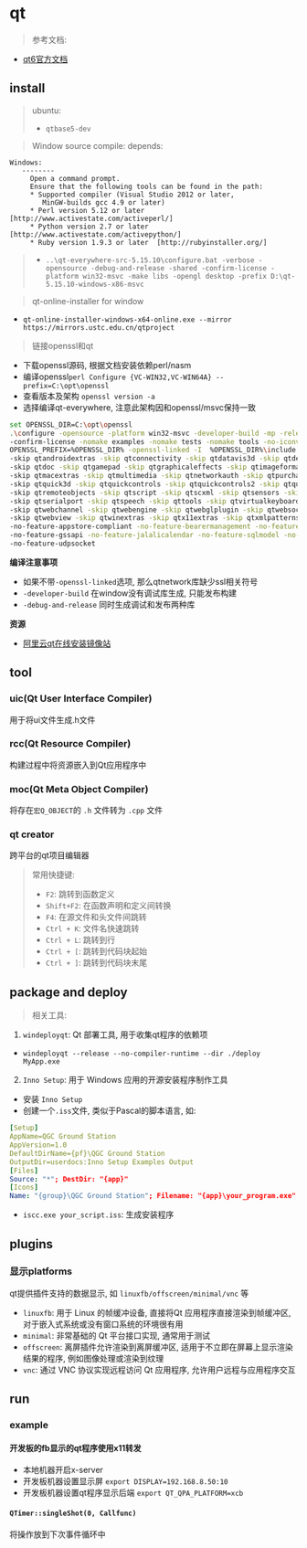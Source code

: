 # qt

> 参考文档:
- [qt6官方文档](https://doc.qt.io/qt-6/zh/qtcore-index.html)

## install

> ubuntu:
> - `qtbase5-dev`

> Window source compile:
> depends:
```
Windows:
   --------
     Open a command prompt.
     Ensure that the following tools can be found in the path:
     * Supported compiler (Visual Studio 2012 or later,
        MinGW-builds gcc 4.9 or later)
     * Perl version 5.12 or later   [http://www.activestate.com/activeperl/]
     * Python version 2.7 or later  [http://www.activestate.com/activepython/]
     * Ruby version 1.9.3 or later  [http://rubyinstaller.org/]
```
> - `..\qt-everywhere-src-5.15.10\configure.bat -verbose -opensource -debug-and-release -shared -confirm-license -platform win32-msvc -make libs -opengl desktop -prefix D:\qt-5.15.10-windows-x86-msvc`

> qt-online-installer for window
- `qt-online-installer-windows-x64-online.exe --mirror https://mirrors.ustc.edu.cn/qtproject`

> 链接openssl和qt
- 下载openssl源码, 根据文档安装依赖perl/nasm
- 编译openssl`perl Configure {VC-WIN32,VC-WIN64A} --prefix=C:\opt\openssl`
- 查看版本及架构 `openssl version -a`
- 选择编译qt-everywhere, 注意此架构因和openssl/msvc保持一致
```sh
set OPENSSL_DIR=C:\opt\openssl
.\configure -opensource -platform win32-msvc -developer-build -mp -release -v \
-confirm-license -nomake examples -nomake tests -nomake tools -no-iconv -no-dbus -no-plugin-manifests -no-opengl \
OPENSSL_PREFIX=%OPENSSL_DIR% -openssl-linked -I  %OPENSSL_DIR%\include -L %OPENSSL_DIR%\lib OPENSSL_LIBS="libssl.lib libcrypto.lib Ws2_32.lib Gdi32.lib Advapi32.lib Crypt32.lib User32.lib" -skip qt3d -skip qtactiveqt \
-skip qtandroidextras -skip qtconnectivity -skip qtdatavis3d -skip qtdeclarative \
-skip qtdoc -skip qtgamepad -skip qtgraphicaleffects -skip qtimageformats -skip qtlottie \
-skip qtmacextras -skip qtmultimedia -skip qtnetworkauth -skip qtpurchasing \
-skip qtquick3d -skip qtquickcontrols -skip qtquickcontrols2 -skip qtquicktimeline \
-skip qtremoteobjects -skip qtscript -skip qtscxml -skip qtsensors -skip qtserialbus \
-skip qtserialport -skip qtspeech -skip qttools -skip qtvirtualkeyboard -skip qtwayland \
-skip qtwebchannel -skip qtwebengine -skip qtwebglplugin -skip qtwebsockets \
-skip qtwebview -skip qtwinextras -skip qtx11extras -skip qtxmlpatterns \
-no-feature-appstore-compliant -no-feature-bearermanagement -no-feature-commandlineparser \ -no-feature-ftp -no-feature-future -no-feature-geoservices_esri -no-feature-gestures \
-no-feature-gssapi -no-feature-jalalicalendar -no-feature-sqlmodel -no-feature-sspi \
-no-feature-udpsocket
```

**编译注意事项**
- 如果不带`-openssl-linked`选项, 那么qtnetwork库缺少ssl相关符号
- `-developer-build` 在window没有调试库生成, 只能发布构建
- `-debug-and-release` 同时生成调试和发布两种库

**资源**
- [阿里云qt在线安装镜像站](https://mirrors.aliyun.com/qt/archive/online_installers/4.10/)

## tool

### uic(Qt User Interface Compiler)

用于将ui文件生成.h文件

### rcc(Qt Resource Compiler)

构建过程中将资源嵌入到Qt应用程序中

### moc(Qt Meta Object Compiler)

将存在`宏Q_OBJECT`的 `.h` 文件转为 `.cpp` 文件

### qt creator

跨平台的qt项目编辑器

> 常用快捷键:
> - `F2`: 跳转到函数定义
> - `Shift+F2`: 在函数声明和定义间转换
> - `F4`: 在源文件和头文件间跳转
> - `Ctrl + K`: 文件名快速跳转
> - `Ctrl + L`: 跳转到行
> - `Ctrl + [`: 跳转到代码块起始
> - `Ctrl + ]`: 跳转到代码块末尾

## package and deploy

> 相关工具: 
1. `windeployqt`: Qt 部署工具, 用于收集qt程序的依赖项
- `windeployqt --release --no-compiler-runtime --dir ./deploy MyApp.exe`

2.  `Inno Setup`: 用于 Windows 应用的开源安装程序制作工具
- 安装 `Inno Setup`
- 创建一个`.iss`文件, 类似于Pascal的脚本语言, 如:
```yaml
[Setup]
AppName=QGC Ground Station
AppVersion=1.0
DefaultDirName={pf}\QGC Ground Station
OutputDir=userdocs:Inno Setup Examples Output
[Files]
Source: "*"; DestDir: "{app}"
[Icons]
Name: "{group}\QGC Ground Station"; Filename: "{app}\your_program.exe"
```
- `iscc.exe your_script.iss`: 生成安装程序


## plugins

### 显示platforms

qt提供插件支持的数据显示, 如 `linuxfb/offscreen/minimal/vnc` 等

- `linuxfb`: 用于 Linux 的帧缓冲设备, 直接将Qt 应用程序直接渲染到帧缓冲区, 对于嵌入式系统或没有窗口系统的环境很有用
- `minimal`: 非常基础的 Qt 平台接口实现, 通常用于测试
- `offscreen`: 离屏插件允许渲染到离屏缓冲区, 适用于不立即在屏幕上显示渲染结果的程序, 例如图像处理或渲染到纹理
- `vnc`: 通过 VNC 协议实现远程访问 Qt 应用程序, 允许用户远程与应用程序交互

## run

### example

#### 开发板的fb显示的qt程序使用x11转发

- 本地机器开启x-server
- 开发板机器设置显示屏 `export DISPLAY=192.168.8.50:10`
- 开发板机器设置qt程序显示后端 `export QT_QPA_PLATFORM=xcb`


#### `QTimer::singleShot(0, Callfunc)`

将操作放到下次事件循环中

